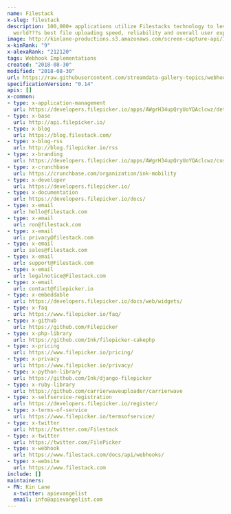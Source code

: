 ```yaml
---
name: Filestack
x-slug: filestack
description: 100,000+ applications utilize Filestacks technology to leverage the
  world???s best file uploading speed, reliability and overall user experience.
image: http://kinlane-productions.s3.amazonaws.com/screen-capture-api/1261-filestack.jpg
x-kinRank: "9"
x-alexaRank: "212120"
tags: Webhook Implementations
created: "2018-08-30"
modified: "2018-08-30"
url: https://raw.githubusercontent.com/streamdata-gallery-topics/webhook-implementations/master/_listings/filestack/apis.md
specificationVersion: "0.14"
apis: []
x-common:
- type: x-application-management
  url: https://developers.filepicker.io/apps/AWgrH34upQryUoYQAclcwz/details
- type: x-base
  url: http://api.filepicker.io/
- type: x-blog
  url: https://blog.filestack.com/
- type: x-blog-rss
  url: http://blog.filepicker.io/rss
- type: x-branding
  url: https://developers.filepicker.io/apps/AWgrH34upQryUoYQAclcwz/customize/logo
- type: x-crunchbase
  url: https://crunchbase.com/organization/ink-mobility
- type: x-developer
  url: https://developers.filepicker.io/
- type: x-documentation
  url: https://developers.filepicker.io/docs/
- type: x-email
  url: hello@filestack.com
- type: x-email
  url: ron@filestack.com
- type: x-email
  url: privacy@filestack.com
- type: x-email
  url: sales@filestack.com
- type: x-email
  url: support@Filestack.com
- type: x-email
  url: legalnotice@Filestack.com
- type: x-email
  url: contact@filepicker.io
- type: x-embeddable
  url: https://developers.filepicker.io/docs/web/widgets/
- type: x-faq
  url: https://www.filepicker.io/faq/
- type: x-github
  url: https://github.com/Filepicker
- type: x-php-library
  url: https://github.com/Ink/filepicker-cakephp
- type: x-pricing
  url: https://www.filepicker.io/pricing/
- type: x-privacy
  url: https://www.filepicker.io/privacy/
- type: x-python-library
  url: https://github.com/Ink/django-filepicker
- type: x-ruby-library
  url: https://github.com/carrierwaveuploader/carrierwave
- type: x-selfservice-registration
  url: https://developers.filepicker.io/register/
- type: x-terms-of-service
  url: https://www.filepicker.io/termsofservice/
- type: x-twitter
  url: https://twitter.com/Filestack
- type: x-twitter
  url: https://twitter.com/FilePicker
- type: x-webhook
  url: https://www.filestack.com/docs/api/webhooks/
- type: x-website
  url: https://www.filestack.com
include: []
maintainers:
- FN: Kin Lane
  x-twitter: apievangelist
  email: info@apievangelist.com
---
```

